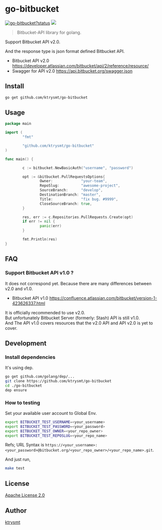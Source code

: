 # go-bitbucket

<a class="repo-badge" href="https://godoc.org/github.com/ktrysmt/go-bitbucket"><img src="https://godoc.org/github.com/ktrysmt/go-bitbucket?status.svg" alt="go-bitbucket?status"></a>
<a href="https://goreportcard.com/report/github.com/ktrysmt/go-bitbucket"><img class="badge" tag="github.com/ktrysmt/go-bitbucket" src="https://goreportcard.com/badge/github.com/ktrysmt/go-bitbucket"></a>

> Bitbucket-API library for golang.

Support Bitbucket API v2.0. 

And the response type is json format defined Bitbucket API.

- Bitbucket API v2.0 <https://developer.atlassian.com/bitbucket/api/2/reference/resource/>
- Swagger for API v2.0 <https://api.bitbucket.org/swagger.json>

## Install

```sh
go get github.com/ktrysmt/go-bitbucket
```

## Usage

```go
package main

import (
        "fmt"

        "github.com/ktrysmt/go-bitbucket" 
)

func main() {

        c := bitbucket.NewBasicAuth("username", "password")

        opt := &bitbucket.PullRequestsOptions{
                Owner:             "your-team",
                RepoSlug:          "awesome-project",
                SourceBranch:      "develop",
                DestinationBranch: "master",
                Title:             "fix bug. #9999",
                CloseSourceBranch: true,
        }

        res, err := c.Repositories.PullRequests.Create(opt)
        if err != nil {
                panic(err)
        }

        fmt.Println(res) 
}
```

## FAQ

### Support Bitbucket API v1.0 ?

It does not correspond yet. Because there are many differences between v2.0 and v1.0.

- Bitbucket API v1.0 <https://confluence.atlassian.com/bitbucket/version-1-423626337.html>

It is officially recommended to use v2.0.  
But unfortunately Bitbucket Server (formerly: Stash) API is still v1.0.   
And The API v1.0 covers resources that the v2.0 API and API v2.0 is yet to cover.

## Development

### Install dependencies

It's using dep.

```sh
go get github.com/golang/dep/...
git clone https://github.com/ktrysmt/go-bitbucket 
cd ./go-bitbucket
dep ensure 
```

### How to testing

Set your available user account to Global Env.

```sh
export BITBUCKET_TEST_USERNAME=<your_username> 
export BITBUCKET_TEST_PASSWORD=<your_password> 
export BITBUCKET_TEST_OWNER=<your_repo_owner>  
export BITBUCKET_TEST_REPOSLUG=<your_repo_name>
```

Refs; URL Syntax is `https://<your_username>:<your_password>@bitbucket.org/<your_repo_owner>/<your_repo_name>.git`. 

And just run,

```sh
make test
```

## License

[Apache License 2.0](./LICENSE)

## Author

[ktrysmt](https://github.com/ktrysmt)
